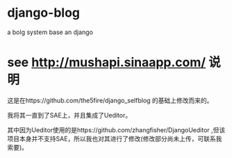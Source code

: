 django-blog
===========

a bolg system base an django

see http://mushapi.sinaapp.com/
说明
====

这是在https://github.com/the5fire/django_selfblog 的基础上修改而来的。

我将其一直到了SAE上，并且集成了Ueditor。

其中因为Ueditor使用的是https://github.com/zhangfisher/DjangoUeditor ,但该项目本身并不支持SAE，所以我也对其进行了修改(修改部分尚未上传，可联系我索要)。
